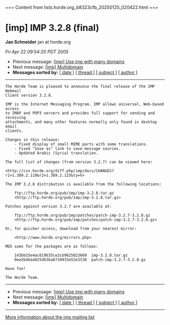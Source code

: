 === Content from lists.horde.org_b8323cfb_20250125_020422.html ===

# [imp] IMP 3.2.8 (final)

**Jan Schneider**
jan at horde.org

*Fri Apr 22 09:54:20 PDT 2005*

* Previous message: [[imp] Use imp with many domains](041903.html)
* Next message: [[imp] Multidomain](041913.html)
* **Messages sorted by:**
  [[ date ]](date.html#41912)
  [[ thread ]](thread.html#41912)
  [[ subject ]](subject.html#41912)
  [[ author ]](author.html#41912)

---

```
The Horde Team is pleased to announce the final release of the IMP Webmail
Client version 3.2.8.

IMP is the Internet Messaging Program. IMP allows universal, Web-based access
to IMAP and POP3 servers and provides full support for sending and receiving
attachments, and many other features normally only found in desktop email
clients.

Changes in this release:
    - Fixed display of small MIME parts with some translations.
    - Fixed "Save as" link to save message sources.
    - Updated Arabic (Syria) translation.

The full list of changes (from version 3.2.7) can be viewed here:

<http://cvs.horde.org/diff.php/imp/docs/CHANGES?r1=1.389.2.119&r2=1.389.2.125&ty=h>

The IMP 3.2.8 distribution is available from the following locations:

    ftp://ftp.horde.org/pub/imp/imp-3.2.8.tar.gz
    <http://ftp.horde.org/pub/imp/imp-3.2.8.tar.gz>

Patches against version 3.2.7 are available at:

    ftp://ftp.horde.org/pub/imp/patches/patch-imp-3.2.7-3.2.8.gz
    <http://ftp.horde.org/pub/imp/patches/patch-imp-3.2.7-3.2.8.gz>

Or, for quicker access, download from your nearest mirror:

    <http://www.horde.org/mirrors.php>

MD5 sums for the packages are as follows:

    143bb15e4ac619b35ce2cb9625023669  imp-3.2.8.tar.gz
    0ee2bddaa025d63ba6734933e52e3538  patch-imp-3.2.7-3.2.8.gz

Have fun!

The Horde Team.

```

---

* Previous message: [[imp] Use imp with many domains](041903.html)
* Next message: [[imp] Multidomain](041913.html)
* **Messages sorted by:**
  [[ date ]](date.html#41912)
  [[ thread ]](thread.html#41912)
  [[ subject ]](subject.html#41912)
  [[ author ]](author.html#41912)

---

[More information about the imp
mailing list](http://lists.horde.org/mailman/listinfo/imp)


